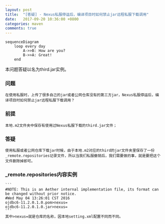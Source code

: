 ```yaml
---
layout: post
title:  "[答疑] - Nexus私服停运后，编译项目时如何禁止jar远程私服下载调用"
date:   2017-09-20 10:36:00 +0800
categories: maven
comments: true
---
```


```
sequenceDiagram
    loop every day
        A->>B: How are you?
        B->>A: Great!
    end
```

本问题答疑以名为third.jar实例。
### 问题
    在使用私服时，上传了很多自己的jar或者公网仓库没有的第三方jar，Nexus私服停运后，编译项目时如何禁止jar远程私服下载调用？

### 前提
    本地.m2文件夹中保存有使用过Nexus私服下载的third.jar文件；

### 答疑
    使用私服或者公网仓库下载jar时候，由于本地.m2对应的third的jar文件夹里保存了一份_remote.repositories记录文件，所以当我们私服撤销后，我们需要做的事，就是要把这个文件删除掉即可。

### _remote.repositories内容实例
    ```
    #NOTE: This is an Aether internal implementation file, its format can be changed without prior notice.
    #Wed May 04 13:26:01 CST 2016
    ojdbc6-11.2.0.1.0.pom>nexus=
    ojdbc6-11.2.0.1.0.jar>nexus=
    ```
    其中>nexus=就是仓库的名称，因本地setting.xml配置不同而不同。